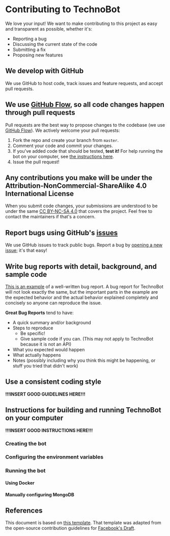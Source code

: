 # Contributing to TechnoBot
We love your input! We want to make contributing to this project as easy and transparent as possible, whether it's:

- Reporting a bug
- Discussing the current state of the code
- Submitting a fix
- Proposing new features

## We develop with GitHub
We use GitHub to host code, track issues and feature requests, and accept pull requests.

## We use [GitHub Flow](https://guides.github.com/introduction/flow/index.html), so all code changes happen through pull requests
Pull requests are the best way to propose changes to the codebase (we use [GitHub Flow](https://guides.github.com/introduction/flow/index.html)). We actively welcome your pull requests:

1. Fork the repo and create your branch from `master`.
2. Comment your code and commit your changes.
3. If you've added code that should be tested, **test it!** For help running the bot on your computer, see [the instructions here](#instructions-for-building-and-running-technobot-on-your-computer).
4. Issue the pull request!

## Any contributions you make will be under the Attribution-NonCommercial-ShareAlike 4.0 International License
When you submit code changes, your submissions are understood to be under the same [CC BY-NC-SA 4.0](https://creativecommons.org/licenses/by-nc-sa/4.0/) that covers the project. Feel free to contact the maintainers if that's a concern.

## Report bugs using GitHub's [issues](https://github.com/TechnoVisionDev/TechnoBot/issues)
We use GitHub issues to track public bugs. Report a bug by [opening a new issue](https://github.com/TechnoVisionDev/TechnoBot/issues/new/choose); it's that easy!

## Write bug reports with detail, background, and sample code
[This is an example](http://stackoverflow.com/q/12488905/180626) of a well-written bug report. A bug report for TechnoBot will not look exactly the same, but the important parts in the example are the expected behavior and the actual behavior explained completely and concisely so anyone can reproduce the issue.

**Great Bug Reports** tend to have:

- A quick summary and/or background
- Steps to reproduce
    - Be specific!
    - Give sample code if you can. (This may not apply to TechnoBot because it is not an API)
- What you expected would happen
- What actually happens
- Notes (possibly including why you think this might be happening, or stuff you tried that didn't work)

## Use a consistent coding style
**!!!INSERT GOOD GUIDELINES HERE!!!**

## Instructions for building and running TechnoBot on your computer
**!!!INSERT GOOD INSTRUCTIONS HERE!!!**
### Creating the bot
### Configuring the environment variables
### Running the bot
#### Using Docker
#### Manually configuring MongoDB

## References
This document is based on [this template](https://gist.github.com/briandk/3d2e8b3ec8daf5a27a62).
That template was adapted from the open-source contribution guidelines for [Facebook's Draft](https://github.com/facebook/draft-js/blob/a9316a723f9e918afde44dea68b5f9f39b7d9b00/CONTRIBUTING.md).